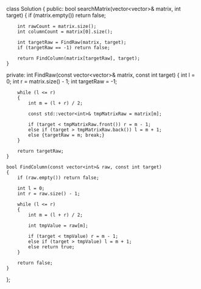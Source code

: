 class Solution {
public:
    bool searchMatrix(vector<vector<int>>& matrix, int target) {
        if (matrix.empty())
            return false;

        int rawCount = matrix.size();
        int columnCount = matrix[0].size();

        int targetRaw = FindRaw(matrix, target);
        if (targetRaw == -1) return false;

        return FindColumn(matrix[targetRaw], target);
    }

private:
    int FindRaw(const vector<vector<int>>& matrix, const int target)
    {
        int l = 0;
        int r = matrix.size() - 1;
        int targetRaw = -1;

        while (l <= r)
        {
            int m = (l + r) / 2;

            const std::vector<int>& tmpMatrixRaw = matrix[m];

            if (target < tmpMatrixRaw.front()) r = m - 1;
            else if (target > tmpMatrixRaw.back()) l = m + 1;
            else {targetRaw = m; break;} 
        }

        return targetRaw;
    }

    bool FindColumn(const vector<int>& raw, const int target)
    {
        if (raw.empty()) return false;

        int l = 0;
        int r = raw.size() - 1;

        while (l <= r)
        {
            int m = (l + r) / 2;

            int tmpValue = raw[m];

            if (target < tmpValue) r = m - 1;
            else if (target > tmpValue) l = m + 1;
            else return true; 
        }

        return false;
    }
};